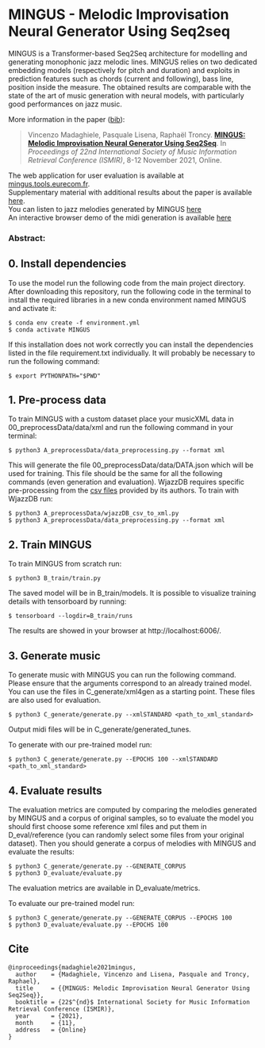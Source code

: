 # MINGUS - Melodic Improvisation Neural Generator Using Seq2seq

MINGUS is a Transformer-based Seq2Seq architecture for modelling and generating monophonic jazz melodic lines. MINGUS relies on two dedicated embedding models (respectively for pitch and duration) and exploits in prediction features such as chords (current and following), bass line, position inside the measure. The obtained results are comparable with the state of the art of music generation with neural models, with particularly good performances on jazz music.

More information in the paper ([bib](./mingus.bib)):
> Vincenzo Madaghiele, Pasquale Lisena, Raphaël Troncy.
> [**MINGUS: Melodic Improvisation Neural Generator Using Seq2Seq**](https://archives.ismir.net/ismir2021/paper/000051.pdf).
> In _Proceedings of 22nd International Society of Music Information Retrieval Conference (ISMIR)_, 8-12 November 2021, Online.

The web application for user evaluation is available at [mingus.tools.eurecom.fr](https://mingus.tools.eurecom.fr/).  
Supplementary material with additional results about the paper is available [here](https://github.com/vincenzomadaghiele/MINGUS/blob/master/E_docs/Supplementary_material_MINGUS_ISMIR21.pdf).  
You can listen to jazz melodies generated by MINGUS [here](https://github.com/vincenzomadaghiele/MINGUS/tree/master/E_docs/melodies)   
An interactive browser demo of the midi generation is available [here](https://www.vmad.me/#!/mingus)

### Abstract:

## 0. Install dependencies
To use the model run the following code from the main project directory.
After downloading this repository, run the following code in the terminal to install the required libraries in a new conda environment named MINGUS and activate it:
```
$ conda env create -f environment.yml
$ conda activate MINGUS
```
If this installation does not work correctly you can install the dependencies listed in the file requirement.txt individually.
It will probably be necessary to run the following command:
```
$ export PYTHONPATH="$PWD"
```

## 1. Pre-process data
To train MINGUS with a custom dataset place your musicXML data in 00_preprocessData/data/xml and run the following command in your terminal:
```
$ python3 A_preprocessData/data_preprocessing.py --format xml
```
This will generate the file 00_preprocessData/data/DATA.json which will be used for training. This file should be the same for all the following commands (even generation and evaluation).
WjazzDB requires specific pre-processing from the [csv files](http://mir.audiolabs.uni-erlangen.de/jazztube/downloads) provided by its authors. To train with WjazzDB run:
```
$ python3 A_preprocessData/wjazzDB_csv_to_xml.py
$ python3 A_preprocessData/data_preprocessing.py --format xml
```

## 2. Train MINGUS
To train MINGUS from scratch run:
```
$ python3 B_train/train.py
```
The saved model will be in B_train/models. It is possible to visualize training details with tensorboard by running:
```
$ tensorboard --logdir=B_train/runs
```
The results are showed in your browser at http://localhost:6006/.

## 3. Generate music
To generate music with MINGUS you can run the following command. Please ensure that the arguments correspond to an already trained model. You can use the files in C_generate/xml4gen as a starting point. These files are also used for evaluation.
```
$ python3 C_generate/generate.py --xmlSTANDARD <path_to_xml_standard>
```
Output midi files will be in C_generate/generated_tunes.

To generate with our pre-trained model run:
```
$ python3 C_generate/generate.py --EPOCHS 100 --xmlSTANDARD <path_to_xml_standard>
```

## 4. Evaluate results
The evaluation metrics are computed by comparing the melodies generated by MINGUS and a corpus of original samples, so to evaluate the model you should first choose some reference xml files and put them in D_eval/reference (you can randomly select some files from your original dataset). Then you should generate a corpus of melodies with MINGUS and evaluate the results:
```
$ python3 C_generate/generate.py --GENERATE_CORPUS
$ python3 D_evaluate/evaluate.py
```
The evaluation metrics are available in D_evaluate/metrics.

To evaluate our pre-trained model run:
```
$ python3 C_generate/generate.py --GENERATE_CORPUS --EPOCHS 100
$ python3 D_evaluate/evaluate.py --EPOCHS 100
```

## Cite
```
@inproceedings{madaghiele2021mingus,
  author    = {Madaghiele, Vincenzo and Lisena, Pasquale and Troncy, Raphael},
  title     = {{MINGUS: Melodic Improvisation Neural Generator Using Seq2Seq}},
  booktitle = {22$^{nd}$ International Society for Music Information Retrieval Conference (ISMIR)},
  year      = {2021},
  month     = {11},
  address   = {Online}
}
```
